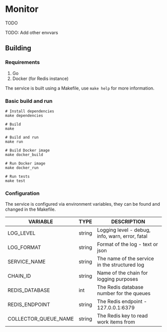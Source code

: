 # Monitor

TODO

TODO: Add other envvars

## Building

### Requirements

1. Go
2. Docker (for Redis instance)

The service is built using a Makefile, use `make help` for more information.

### Basic build and run

```shell
# Install dependencies
make dependencies

# Build
make

# Build and run
make run

# Build Docker image
make docker_build

# Run Docker image
make docker_run

# Run tests
make test
```

### Configuration

The service is configured via environment variables, they can be found and 
changed in the Makefile.

|VARIABLE|TYPE|DESCRIPTION|
|--------|----|-----------|
LOG_LEVEL|string|Logging level - debug, info, warn, error, fatal|
LOG_FORMAT|string|Format of the log - text or json|
SERVICE_NAME|string|The name of the service in the structured log|
CHAIN_ID|string|Name of the chain for logging purposes|
REDIS_DATABASE|int|The Redis database number for the queues|
REDIS_ENDPOINT|string|The Redis endpoint - 127.0.0.1:6379|
COLLECTOR_QUEUE_NAME|string|The Redis key to read work items from|

